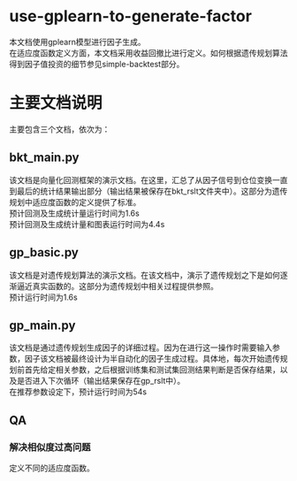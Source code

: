 # use-gplearn-to-generate-factor
本文档使用gplearn模型进行因子生成。  
在适应度函数定义方面，本文档采用收益回撤比进行定义。如何根据遗传规划算法得到因子值投资的细节参见simple-backtest部分。  

# 主要文档说明
主要包含三个文档，依次为：  
## bkt_main.py
该文档是向量化回测框架的演示文档。在这里，汇总了从因子信号到仓位变换一直到最后的统计结果输出部分（输出结果被保存在bkt_rslt文件夹中）。这部分为遗传规划中适应度函数的定义提供了标准。  
预计回测及生成统计量运行时间为1.6s  
预计回测及生成统计量和图表运行时间为4.4s  
## gp_basic.py
该文档是对遗传规划算法的演示文档。在该文档中，演示了遗传规划之下是如何逐渐逼近真实函数的。这部分为遗传规划中相关过程提供参照。  
预计运行时间为1.6s  
## gp_main.py
该文档是通过遗传规划生成因子的详细过程。因为在进行这一操作时需要输入参数，因子该文档被最终设计为半自动化的因子生成过程。具体地，每次开始遗传规划前首先给定相关参数，之后根据训练集和测试集回测结果判断是否保存结果，以及是否进入下次循环（输出结果保存在gp_rslt中）。  
在推荐参数设定下，预计运行时间为54s

## QA
### 解决相似度过高问题
定义不同的适应度函数。